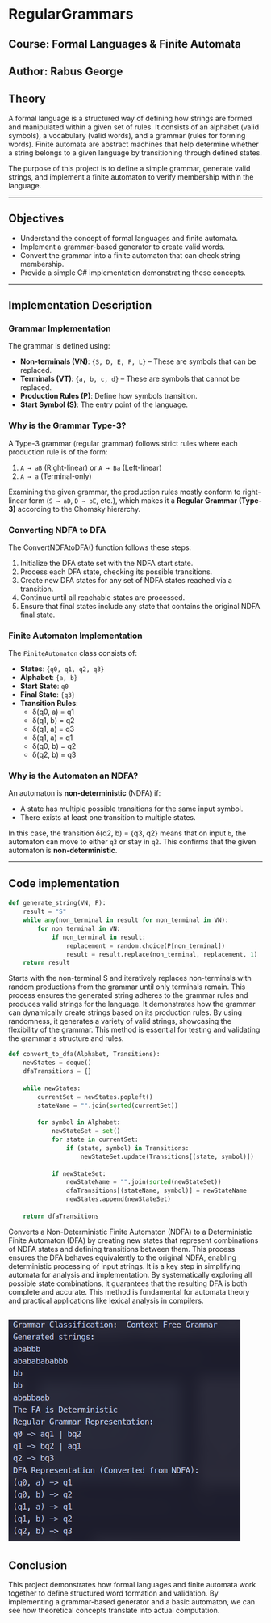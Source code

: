 # RegularGrammars

## Course: Formal Languages & Finite Automata  
## Author: Rabus George 

## Theory  
A formal language is a structured way of defining how strings are formed and manipulated within a given set of rules. It consists of an alphabet (valid symbols), a vocabulary (valid words), and a grammar (rules for forming words). Finite automata are abstract machines that help determine whether a string belongs to a given language by transitioning through defined states.  

The purpose of this project is to define a simple grammar, generate valid strings, and implement a finite automaton to verify membership within the language.  

---

## Objectives  
- Understand the concept of formal languages and finite automata.  
- Implement a grammar-based generator to create valid words.  
- Convert the grammar into a finite automaton that can check string membership.  
- Provide a simple C# implementation demonstrating these concepts.  

---

## Implementation Description  

### Grammar Implementation  
The grammar is defined using:  
- **Non-terminals (VN)**: `{S, D, E, F, L}` – These are symbols that can be replaced.  
- **Terminals (VT)**: `{a, b, c, d}` – These are symbols that cannot be replaced.  
- **Production Rules (P)**: Define how symbols transition.  
- **Start Symbol (S)**: The entry point of the language.  

### Why is the Grammar Type-3?  
A Type-3 grammar (regular grammar) follows strict rules where each production rule is of the form:  
1. `A → aB` (Right-linear) or `A → Ba` (Left-linear)  
2. `A → a` (Terminal-only)  

Examining the given grammar, the production rules mostly conform to right-linear form (`S → aD`, `D → bE`, etc.), which makes it a **Regular Grammar (Type-3)** according to the Chomsky hierarchy.  

### Converting NDFA to DFA
The ConvertNDFAtoDFA() function follows these steps:
1. Initialize the DFA state set with the NDFA start state.
2. Process each DFA state, checking its possible transitions.
3. Create new DFA states for any set of NDFA states reached via a transition.
4. Continue until all reachable states are processed.
5. Ensure that final states include any state that contains the original NDFA final state.

### Finite Automaton Implementation  
The `FiniteAutomaton` class consists of:  
- **States**: `{q0, q1, q2, q3}`  
- **Alphabet**: `{a, b}`  
- **Start State**: `q0`  
- **Final State**: `{q3}`  
- **Transition Rules**:  
  - δ(q0, a) = q1  
  - δ(q1, b) = q2  
  - δ(q1, a) = q3
  - δ(q1, a) = q1  
  - δ(q0, b) = q2  
  - δ(q2, b) = q3

### Why is the Automaton an NDFA?  
An automaton is **non-deterministic** (NDFA) if:  
- A state has multiple possible transitions for the same input symbol.  
- There exists at least one transition to multiple states.  

In this case, the transition δ(q2, b) = {q3, q2} means that on input `b`, the automaton can move to either `q3` or stay in `q2`. This confirms that the given automaton is **non-deterministic**.  

---
## Code implementation
```py
def generate_string(VN, P):
    result = "S"
    while any(non_terminal in result for non_terminal in VN):
        for non_terminal in VN:
            if non_terminal in result:
                replacement = random.choice(P[non_terminal])
                result = result.replace(non_terminal, replacement, 1)  # Replaces only the first occurrence
    return result
```
Starts with the non-terminal S and iteratively replaces non-terminals with random productions from the grammar until only terminals remain. This process ensures the generated string adheres to the grammar rules and produces valid strings for the language. It demonstrates how the grammar can dynamically create strings based on its production rules. By using randomness, it generates a variety of valid strings, showcasing the flexibility of the grammar. This method is essential for testing and validating the grammar's structure and rules.

```py
def convert_to_dfa(Alphabet, Transitions):
    newStates = deque()
    dfaTransitions = {}
    
    while newStates:
        currentSet = newStates.popleft()
        stateName = "".join(sorted(currentSet))
        
        for symbol in Alphabet:
            newStateSet = set()
            for state in currentSet:
                if (state, symbol) in Transitions:
                    newStateSet.update(Transitions[(state, symbol)])
            
            if newStateSet:
                newStateName = "".join(sorted(newStateSet))
                dfaTransitions[(stateName, symbol)] = newStateName
                newStates.append(newStateSet)
    
    return dfaTransitions

```
Converts a Non-Deterministic Finite Automaton (NDFA) to a Deterministic Finite Automaton (DFA) by creating new states that represent combinations of NDFA states and defining transitions between them. This process ensures the DFA behaves equivalently to the original NDFA, enabling deterministic processing of input strings. It is a key step in simplifying automata for analysis and implementation. By systematically exploring all possible state combinations, it guarantees that the resulting DFA is both complete and accurate. This method is fundamental for automata theory and practical applications like lexical analysis in compilers.



![Console results](/Images/nfa-dfa.png)
---

## Conclusion  
This project demonstrates how formal languages and finite automata work together to define structured word formation and validation. By implementing a grammar-based generator and a basic automaton, we can see how theoretical concepts translate into actual computation.

